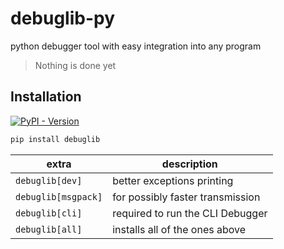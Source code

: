 # debuglib-py

python debugger tool with easy integration into any program

> Nothing is done yet

## Installation

[![PyPI - Version](https://img.shields.io/pypi/v/inifini)](https://pypi.org/project/inifini/)

```bash
pip install debuglib
```

| extra               | description                      |
|---------------------|----------------------------------|
| `debuglib[dev]`     | better exceptions printing       |
| `debuglib[msgpack]` | for possibly faster transmission |
| `debuglib[cli]`     | required to run the CLI Debugger |
| `debuglib[all]`     | installs all of the ones above   |
